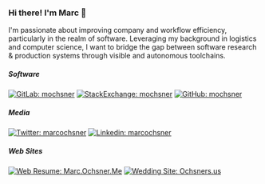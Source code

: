 ### Hi there! I'm Marc 👋
I'm passionate about improving company and workflow efficiency, particularly in the realm of software. Leveraging my background in logistics and computer science, I want to bridge the gap between software research & production systems through visible and autonomous toolchains.

##### Software
[![GitLab: mochsner](https://img.shields.io/badge/-mochsner-grey?style=flat-square&logo=GitLab&logoColor=white&link=https://gitlab.com/mochsner)](https://www.gitlab.com/mochsner/)
[![StackExchange: mochsner](https://img.shields.io/badge/-mochsner-lightgrey?style=flat-square&logo=StackExchange&logoColor=lightblue&link=https://gitlab.com/mochsner)](https://stackexchange.com/users/7913208/mochsner)
[![GitHub: mochsner](https://img.shields.io/github/followers/mochsner?label=follow&style=social)](https://github.com/mochsner)

##### Media
[![Twitter: marcochsner](https://img.shields.io/twitter/follow/marcochsner?style=social)](https://twitter.com/marcochsner)
[![Linkedin: marcochsner](https://img.shields.io/badge/-marcochsner-blue?style=flat-square&logo=Linkedin&logoColor=white&link=https://www.linkedin.com/in/marcochsner/)](https://www.linkedin.com/in/marcochsner/)

##### Web Sites

[![Web Resume: Marc.Ochsner.Me](https://img.shields.io/badge/&#128100;-marc.ochsner.me-lightgrey)](https://marc.ochsner.me)
[![Wedding Site: Ochsners.us](https://img.shields.io/badge/&#128141;-ochsners.us-lightblue)](https://ochsners.us)

<!--
**mochsner/mochsner** is a ✨ _special_ ✨ repository because its `README.md` (this file) appears on your GitHub profile.

Here are some ideas to get you started:

- 🔭 I’m currently working on ...
- 🌱 I’m currently learning ...
- 👯 I’m looking to collaborate on ...
- 🤔 I’m looking for help with ...
- 💬 Ask me about ...
- 📫 How to reach me: ...
- 😄 Pronouns: ...
- ⚡ Fun fact: ...
-->
